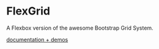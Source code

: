 # FlexGrid

A Flexbox version of the awesome Bootstrap Grid System.

[documentation + demos](https://germanbisurgi.github.io/css-flexgrid/)
